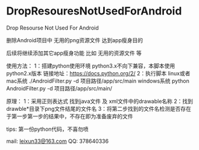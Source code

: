 # DropResouresNotUsedForAndroid
Drop Resourse Not Used For Android

删除Android项目中 无用的png资源文件 达到app瘦身目的

后续将继续添加其它app瘦身功能
比如 无用的资源文件 等

使用方法：
1：搭建python使用环境 
python3.x不向下兼容，本脚本使用python2.x版本
链接地址：https://docs.python.org/2/
2：执行脚本 
linux或者mac系统
./AndroidFilter.py -d 项目路径/app/src/main
windows系统
python AndroidFilter.py -d 项目路径/app/src/main/

原理：
1：采用正则表达式 找到java文件 及 xml文件中的drawable名称
2：找到drawble*目录下png文件结尾的文件名
3：将第二步找到的文件名检测是否存在于第一步第一步的结果中，不存在即为准备废弃的文件

tips:
第一份python代码，不喜勿喷

mail: leixun33@163.com
QQ: 378640336

